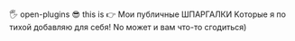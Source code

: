 🖐 open-plugins
😎 this is 👉 Мои публичные ШПАРГАЛКИ 
Kоторые я по тихой добавляю для себя! Nо может и вам что-то сгодиться)
